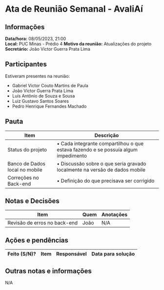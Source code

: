 # Ata de Reunião Semanal - AvaliAí

## Informações
**Data/hora:** 08/05/2023, 21:00  
**Local:** PUC Minas - Prédio 4
**Motivo da reunião:** Atualizações do projeto
**Secretário:** João Victor Guerra Prata Lima

## Participantes
Estiveram presentes na reunião:
- Gabriel Victor Couto Martins de Paula
- João Victor Guerra Prata Lima
- Luís Antônio de Souza e Sousa
- Luiz Gustavo Santos Soares
- Pedro Henrique Fernandes Machado

## Pauta

Item | Descrição
---- | ----
Status do projeto | • Cada integrante compartilhou o que estava fazendo e se possuía algum impedimento 
Banco de Dados local no mobile | • Discussão sobre o que seria gravado localmente na versão de dados mobile
Correções no Back-end | • Definição do que precisava ser corrigido


## Notas e Decisões
Item | Quem | Anotações |
---- | ---- | ---- |
Revisão de erros no back-end | João | N/A |


## Ações e pendências
| Feito (S/N)? | Item | Responsável | Data para solução |
| ---- | ---- | ---- | ---- |

## Outras notas e informações
N/A

